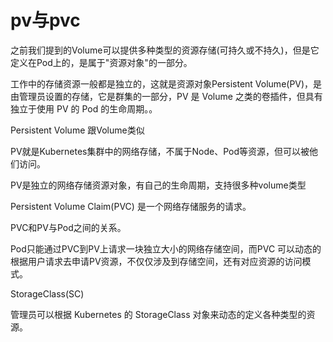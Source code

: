 # pv与pvc

之前我们提到的Volume可以提供多种类型的资源存储(可持久或不持久)，但是它定义在Pod上的，是属于"资源对象"的一部分。

工作中的存储资源一般都是独立的，这就是资源对象Persistent Volume(PV)，是由管理员设置的存储，它是群集的一部分，PV 是 Volume 之类的卷插件，但具有独立于使用 PV 的 Pod 的生命周期。。



Persistent Volume 跟Volume类似

PV就是Kubernetes集群中的网络存储，不属于Node、Pod等资源，但可以被他们访问。

PV是独立的网络存储资源对象，有自己的生命周期，支持很多种volume类型

Persistent Volume Claim(PVC) 是一个网络存储服务的请求。

PVC和PV与Pod之间的关系。

Pod只能通过PVC到PV上请求一块独立大小的网络存储空间，而PVC 可以动态的根据用户请求去申请PV资源，不仅仅涉及到存储空间，还有对应资源的访问模式。

StorageClass(SC)

管理员可以根据 Kubernetes 的 StorageClass 对象来动态的定义各种类型的资源。
